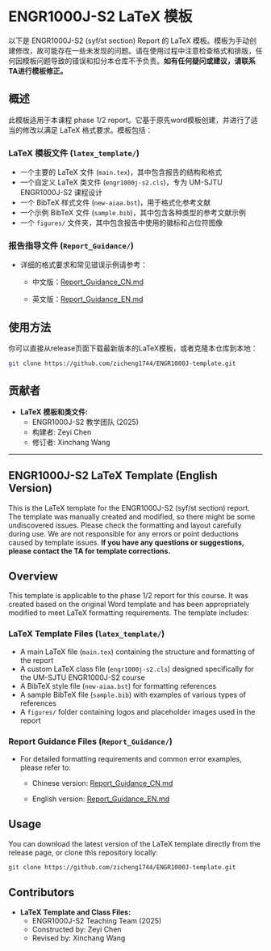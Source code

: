 # ENGR1000J-S2 LaTeX 模板

以下是 ENGR1000J-S2 (syf/st section) Report 的 LaTeX 模板。模板为手动创建修改，故可能存在一些未发现的问题。请在使用过程中注意检查格式和排版，任何因模板问题导致的错误和扣分本仓库不予负责。**如有任何疑问或建议，请联系TA进行模板修正。**

## 概述

此模板适用于本课程 phase 1/2 report。它基于原先word模板创建，并进行了适当的修改以满足 LaTeX 格式要求。模板包括：

### LaTeX 模板文件 (`latex_template/`)

* 一个主要的 LaTeX 文件 (`main.tex`)，其中包含报告的结构和格式
* 一个自定义 LaTeX 类文件 (`engr1000j-s2.cls`)，专为 UM-SJTU ENGR1000J-S2 课程设计
* 一个 BibTeX 样式文件 (`new-aiaa.bst`)，用于格式化参考文献
* 一个示例 BibTeX 文件 (`sample.bib`)，其中包含各种类型的参考文献示例
* 一个 `figures/` 文件夹，其中包含报告中使用的徽标和占位符图像

### 报告指导文件 (`Report_Guidance/`)

* 详细的格式要求和常见错误示例请参考：

  - 中文版：[Report_Guidance_CN.md](Report_Guidance/Report_Guidance_CN.md)

  - 英文版：[Report_Guidance_EN.md](Report_Guidance/Report_Guidance_EN.md)

## 使用方法

你可以直接从release页面下载最新版本的LaTeX模板，或者克隆本仓库到本地：

```bash
git clone https://github.com/zicheng1744/ENGR1000J-template.git
```

## 贡献者

* **LaTeX 模板和类文件:**
  * ENGR1000J-S2 教学团队 (2025)
  * 构建者: Zeyi Chen
  * 修订者: Xinchang Wang

---

## ENGR1000J-S2 LaTeX Template (English Version)

This is the LaTeX template for the ENGR1000J-S2 (syf/st section) report. The template was manually created and modified, so there might be some undiscovered issues. Please check the formatting and layout carefully during use. We are not responsible for any errors or point deductions caused by template issues. **If you have any questions or suggestions, please contact the TA for template corrections.**

## Overview

This template is applicable to the phase 1/2 report for this course. It was created based on the original Word template and has been appropriately modified to meet LaTeX formatting requirements. The template includes:

### LaTeX Template Files (`latex_template/`)

* A main LaTeX file (`main.tex`) containing the structure and formatting of the report
* A custom LaTeX class file (`engr1000j-s2.cls`) designed specifically for the UM-SJTU ENGR1000J-S2 course
* A BibTeX style file (`new-aiaa.bst`) for formatting references
* A sample BibTeX file (`sample.bib`) with examples of various types of references
* A `figures/` folder containing logos and placeholder images used in the report

### Report Guidance Files (`Report_Guidance/`)

* For detailed formatting requirements and common error examples, please refer to:

  - Chinese version: [Report_Guidance_CN.md](Report_Guidance/Report_Guidance_CN.md)

  - English version: [Report_Guidance_EN.md](Report_Guidance/Report_Guidance_EN.md)

## Usage

You can download the latest version of the LaTeX template directly from the release page, or clone this repository locally:

```bash
git clone https://github.com/zicheng1744/ENGR1000J-template.git
```

## Contributors

* **LaTeX Template and Class Files:**
  * ENGR1000J-S2 Teaching Team (2025)
  * Constructed by: Zeyi Chen
  * Revised by: Xinchang Wang